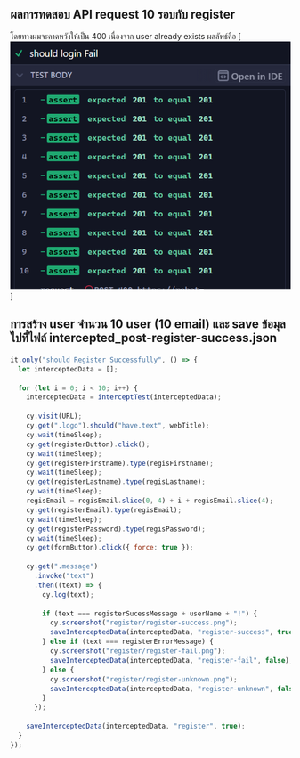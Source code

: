 ## ผลการทดสอบ API request 10 รอบกับ register

โดยทางผมจะคาดหวังให้เป็น 400 เนื่องจาก user already exists
ผลลัพธ์คือ
[![user already exists](cypress/screenshots/register/test/10-times-requests.png)]

## การสร้าง user จำนวน 10 user (10 email) และ save ข้อมุลไปที่ไฟล์ intercepted_post-register-success.json

```javascript
it.only("should Register Successfully", () => {
  let interceptedData = [];

  for (let i = 0; i < 10; i++) {
    interceptedData = interceptTest(interceptedData);

    cy.visit(URL);
    cy.get(".logo").should("have.text", webTitle);
    cy.wait(timeSleep);
    cy.get(registerButton).click();
    cy.wait(timeSleep);
    cy.get(registerFirstname).type(regisFirstname);
    cy.wait(timeSleep);
    cy.get(registerLastname).type(regisLastname);
    cy.wait(timeSleep);
    regisEmail = regisEmail.slice(0, 4) + i + regisEmail.slice(4);
    cy.get(registerEmail).type(regisEmail);
    cy.wait(timeSleep);
    cy.get(registerPassword).type(regisPassword);
    cy.wait(timeSleep);
    cy.get(formButton).click({ force: true });

    cy.get(".message")
      .invoke("text")
      .then((text) => {
        cy.log(text);

        if (text === registerSucessMessage + userName + "!") {
          cy.screenshot("register/register-success.png");
          saveInterceptedData(interceptedData, "register-success", true);
        } else if (text === registerErrorMessage) {
          cy.screenshot("register/register-fail.png");
          saveInterceptedData(interceptedData, "register-fail", false);
        } else {
          cy.screenshot("register/register-unknown.png");
          saveInterceptedData(interceptedData, "register-unknown", false);
        }
      });

    saveInterceptedData(interceptedData, "register", true);
  }
});
```
